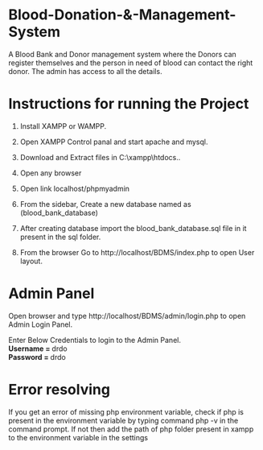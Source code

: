 # Blood-Donation-&-Management-System

A Blood Bank and Donor management system where the Donors can register themselves and the person in need of blood can contact the right donor. The admin has access to all the details.

# Instructions for running the Project

1. Install XAMPP or WAMPP.

2. Open XAMPP Control panal and start apache and mysql.
     
3. Download and Extract files in C:\xampp\htdocs..

4. Open any browser

5. Open link localhost/phpmyadmin

6. From the sidebar, Create a new database named as (blood_bank_database)

7. After creating database import the blood_bank_database.sql file in it present in the sql folder.

8. From the browser Go to http://localhost/BDMS/index.php to open User layout. 
     
# Admin Panel
   Open browser and type http://localhost/BDMS/admin/login.php to open Admin Login Panel.
   
   Enter Below Credentials to login to the Admin Panel.<br>
   <b> Username = </b> drdo<br>
   <b>Password = </b> drdo
   
# Error resolving

If you get an error of missing php environment variable, check if php is present in the environment variable by typing command php -v in the command prompt. If not then add the path of php folder present in xampp to the environment variable in the settings
